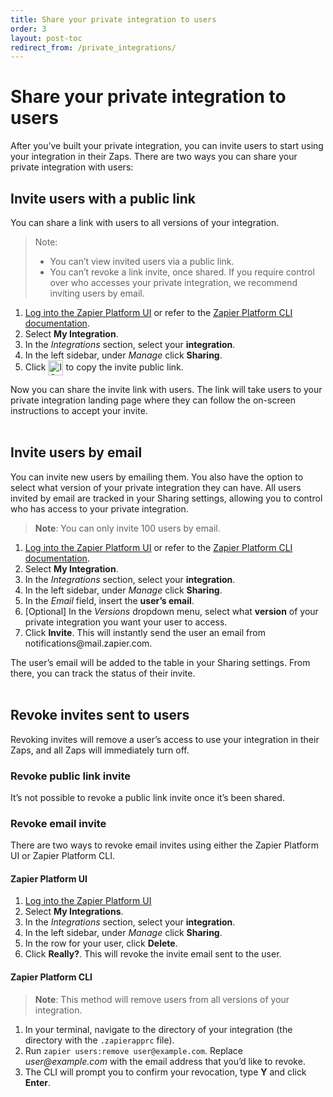 ```yaml
---
title: Share your private integration to users
order: 3
layout: post-toc
redirect_from: /private_integrations/
---
```

# Share your private integration to users

After you’ve built your private integration, you can invite users to start using your integration in their Zaps. There are two ways you can share your private integration with users:

## Invite users with a public link

You can share a link with users to all versions of your integration. 

> Note:
> * You can’t view invited users via a public link.
> * You can’t revoke a link invite, once shared. If you require control over who accesses your private integration, we recommend inviting users by email. 


<ol> 
 <li><a href="https://zapier.com/app/developer">Log into the Zapier Platform UI</a> or refer to the <a href="https://platform.zapier.com/cli_tutorials/getting-started#invite-users-to-your-app">Zapier Platform CLI documentation</a>.</li>
 <li>Select <b>My Integration</b>.</li>
 <li>In the <i>Integrations</i> section, select your <b>integration</b>.</li>
 <li>In the left sidebar, under <i>Manage</i> click <b>Sharing</b>.</li>
 <li>Click <img style="vertical-align: middle;" src="https://res.cloudinary.com/zapier-media/image/upload/zinnia-icons/actionCopy.svg" alt="ICON NAME icon" width="24"> to copy the invite public link.</li>
</ol>


Now you can share the invite link with users. The link will take users to your private integration landing page where they can follow the on-screen instructions to accept your invite. 
<br>
<br>

## Invite users by email

You can invite new users by emailing them. You also have the option to select what version of your private integration they can have. All users invited by email are tracked in your Sharing settings, allowing you to control who has access to your private integration.

> **Note**: You can only invite 100 users by email.
<ol>
 <li><a href="https://zapier.com/app/developer">Log into the Zapier Platform UI</a> or refer to the <a href="https://platform.zapier.com/cli_tutorials/getting-started#invite-users-to-your-app">Zapier Platform CLI documentation</a>.</li>
 <li> Select <b>My Integration</b>.</li>
 <li>In the <i>Integrations</i> section, select your <b>integration</b>.</li>
 <li> In the left sidebar, under <i>Manage</i> click <b>Sharing</b>.</li>
 <li>In the <i>Email</i> field, insert the <b>user’s email</b>.</li>
 <li> [Optional] In the <i>Versions</i> dropdown menu, select what <b>version</b> of your private integration you want your user to access.</li>
<li>Click <b>Invite</b>. This will instantly send the user an email from notifications@mail.zapier.com.</li>
</ol>

The user’s email will be added to the table in your Sharing settings. From there, you can track the status of their invite. 
<br>
<br>

## Revoke invites sent to users 

Revoking invites will remove a user’s access to use your integration in their Zaps, and all Zaps will immediately turn off. 

### Revoke public link invite

It’s not possible to revoke a public link invite once it’s been shared. 

### Revoke email invite 

There are two ways to revoke email invites using either the Zapier Platform UI or Zapier Platform CLI.

#### Zapier Platform UI

<ol>
 <li> <a href="https://zapier.com/app/developer">Log into the Zapier Platform UI</a> </li>
 <li>Select <b>My Integrations</b>. </li>
 <li> In the <i>Integrations</i> section, select your <b>integration</b>.</li>
 <li> In the left sidebar, under <i>Manage</i> click <b>Sharing</b>.</li>
 <li>In the row for your user, click <b>Delete</b>.</li>
 <li>Click <b>Really?</b>. This will revoke the invite email sent to the user.</li>
</ol>

#### Zapier Platform CLI

> **Note**: This method will remove users from all versions of your integration.

<ol>
<li>In your terminal, navigate to the directory of your integration (the directory with the <code>.zapierapprc</code> file).</li>
<li> Run <code>zapier users:remove user@example.com</code>. Replace <i>user@example.com</i> with the email address that you’d like to revoke.</li>
<li>  The CLI will prompt you to confirm your revocation, type <b>Y</b> and click <b>Enter</b>.</li>
</ol>

